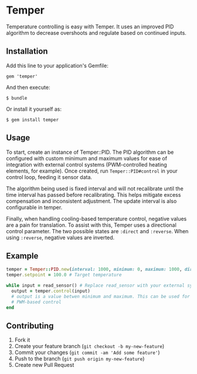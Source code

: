 # Temper

Temperature controlling is easy with Temper.  It uses an improved PID algorithm to
decrease overshoots and regulate based on continued inputs.

## Installation

Add this line to your application's Gemfile:

    gem 'temper'

And then execute:

    $ bundle

Or install it yourself as:

    $ gem install temper

## Usage

To start, create an instance of Temper::PID.  The PID algorithm can be configured with
custom minimum and maximum values for ease of integration with external control systems
(PWM-controlled heating elements, for example).  Once created, run `Temper::PID#control`
in your control loop, feeding it sensor data.

The algorithm being used is fixed interval and will not recalibrate until the time interval
has passed before recalibrating.  This helps mitigate excess compensation and inconsistent
adjustment. The update interval is also configurable in temper.

Finally, when handling cooling-based temperature control, negative values are a pain for
translation.  To assist with this, Temper uses a directional control parameter.  The two
possible states are `:direct` and `:reverse`.  When using `:reverse`, negative values
are inverted.

## Example

``` ruby
temper = Temper::PID.new(interval: 1000, minimum: 0, maximum: 1000, direction: :direct)
temper.setpoint = 100.0 # Target temperature

while input = read_sensor() # Replace read_sensor with your external system
  output = temper.control(input)
  # output is a value betwen minimum and maximum. This can be used for thresholds or
  # PWM-based control
end
```

## Contributing

1. Fork it
2. Create your feature branch (`git checkout -b my-new-feature`)
3. Commit your changes (`git commit -am 'Add some feature'`)
4. Push to the branch (`git push origin my-new-feature`)
5. Create new Pull Request
